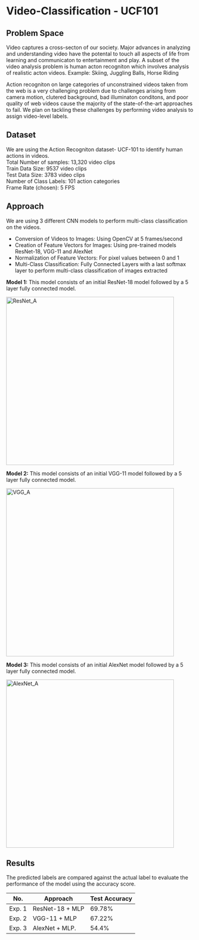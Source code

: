 # Video-Classification - UCF101

## Problem Space
Video captures a cross-secton of our society. Major advances in analyzing and understanding video have the potental to touch all aspects of life from learning and communicaton to entertainment and play. A subset of the video analysis problem is human acton recogniton which involves analysis of realistic acton videos.
Example: Skiing, Juggling Balls, Horse Riding

Action recogniton on large categories of unconstrained videos taken from the web is a very challenging problem due to challenges arising from camera motion, clutered background, bad illuminaton conditons, and poor quality of web videos cause the majority of the state-of-the-art approaches to fail.
We plan on tackling these challenges by performing video analysis to assign video-level labels.

## Dataset

We are using the Action Recogniton dataset- UCF-101 to identify human actions in videos. <br />
Total Number of samples: 13,320 video clips <br />
Train Data Size: 9537 video clips <br />
Test Data Size: 3783 video clips <br /> 
Number of Class Labels: 101 action categories <br />
Frame Rate (chosen): 5 FPS

## Approach

We are using 3 different CNN models to perform multi-class classification on the videos. <br />
- Conversion of Videos to Images: Using OpenCV at 5 frames/second <br />
- Creation of Feature Vectors for Images: Using pre-trained models ResNet-18, VGG-11 and AlexNet <br />
- Normalization of Feature Vectors: For pixel values between 0 and 1 <br />
- Multi-Class Classification: Fully Connected Layers with a last softmax layer to perform multi-class classification of images extracted <br />

**Model 1:** This model consists of an initial ResNet-18 model followed by a 5 layer fully connected model. <br />

<img width="450" alt="ResNet_A" src="https://user-images.githubusercontent.com/29837264/177226693-541937f6-6f9e-450c-963f-f0b8d728dc84.png">

**Model 2:** This model consists of an initial VGG-11 model followed by a 5 layer fully connected model.

<img width="450" alt="VGG_A" src="https://user-images.githubusercontent.com/29837264/177226687-39bed5d4-192d-485d-aa0a-f3756d290609.png">

**Model 3:** This model consists of an initial AlexNet model followed by a 5 layer fully connected model.

<img width="450" alt="AlexNet_A" src="https://user-images.githubusercontent.com/29837264/177226702-617c7b74-11b2-481b-ba9f-50ca36116d10.png">


## Results

The predicted labels are compared against the actual label to evaluate the performance of the model using the accuracy score. 

| No. | Approach | Test Accuracy |
|-----|----------|---------------|
| Exp. 1 | ResNet-18 + MLP | 69.78% | 
| Exp. 2 | VGG-11 + MLP    | 67.22% |
| Exp. 3 | AlexNet + MLP.  |  54.4% |

